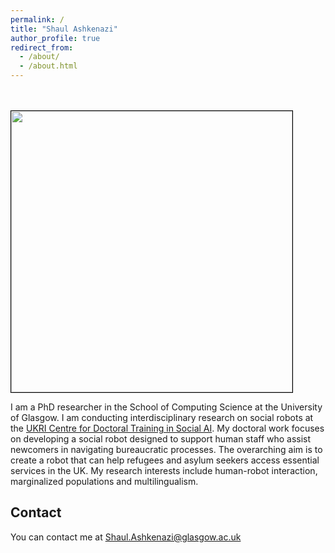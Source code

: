 ```yaml
---
permalink: /
title: "Shaul Ashkenazi"
author_profile: true
redirect_from: 
  - /about/
  - /about.html
---
```

<BR/>
<BR/>
<img style="border:1px solid #000000" src="images/arcadia.png" width="450">
<BR/>

I am a PhD researcher in the School of Computing Science at the University of Glasgow. 
I am conducting interdisciplinary research on social robots at the 
[UKRI Centre for Doctoral Training in Social AI](https://socialcdt.org/). 
My doctoral work focuses on developing a social robot designed to support human staff who assist newcomers in 
navigating bureaucratic processes. 
The overarching aim is to create a robot that can help refugees and asylum seekers access essential services in the UK.
My research interests include human-robot interaction, marginalized populations and multilingualism. 

Contact
------
You can contact me at Shaul.Ashkenazi@glasgow.ac.uk